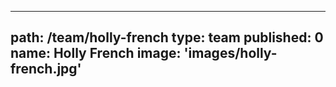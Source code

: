 ---
path: /team/holly-french
type: team
published: 0
name: Holly French
image: 'images/holly-french.jpg'
-----------------------------
